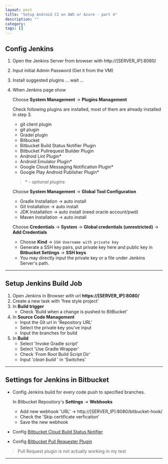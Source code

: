```yaml
---
layout: post
title: "Setup Android CI on AWS or Azure - part 4"
description: ""
category: 
tags: []
---
```


## Config Jenkins
1. Open the Jenkins Server from browser with http://[SERVER_IP]:8080/
2. Input initial Admin Password (Get it from the VM)
3. Install suggested plugins ... wait ...
4. When Jenkins page show 

	Choose **System Management** -> **Plugins Management**

	Check following plugins are installed, most of them are already installed in step 3.
	
	* git client plugin 
	* git plugin 
	* Gradel plugin
	* Bitbucket
	* Bitbucket Build Status Notifier Plugin
	* Bitbucket Pullrequest Builder Plugin
	* Android Lint Plugin*
	* Android Emulator Plugin*
	* Google Cloud Messaging Notification Plugin*
	* Google Play Android Publisher Plugin*

	> \* - *optional plugins*

	Choose **System Management** -> **Global Tool Configuration**

	* Gradle Installation -> auto install
	* Git Installation -> auto install
	* JDK Installation -> auto install (need oracle account/pwd)
	* Maven Installation -> auto install
	
	Choose **Credentials** -> **System** -> **Global credentials (unrestricted)** -> **Add Credentials**
	
	* Choose **Kind** -> ```SSH Username with private key```
	* Generate a SSH key pairs, put private key here and public key in **Bitbucket Settings** -> **SSH keys**
	* You may directly input the private key or a file under Jenkins Server's path.

--------
	

## Setup Jenkins Build Job
1. Open Jenkins in Browser with url  **https://[SERVER_IP]:8080/**
2. Create a new task with 'free style project'
3. In **Build trigger**
	* Check 'Build when a change is pushed to BitBucket' 
4. In **Source Code Management**
	* Input the Git url in 'Repository URL'
	* Select the private key you've input 
	* Input the branches for build
5. In **Build**
	* Select 'Invoke Gradle script'
	* Select 'Use Gradle Wrapper'
	* Check 'From Root Build Script Dir'
	* Input '*clean build* ' in 'Switches'

------

## Settings for Jenkins in Bitbucket

* Config Jenkins build for every code push to specified branches.

	In Bitbucket Repository's **Settings** -> **Webhooks**
 
	* Add new webhook 'URL' -> http://[SERVER_IP]:8080/bitbucket-hook/
	* Check the 'Skip certificate verfication' 
	* Save the new webhook

* Config [Bitbucket Cloud Build Status Notifier](https://wiki.jenkins-ci.org/display/JENKINS/Bitbucket+Cloud+Build+Status+Notifier+Plugin)

* Config [Bitbucket Pull Requester Plugin](https://github.com/nishio-dens/bitbucket-pullrequest-builder-plugin)

> Pull Request plugin is not actually working in my test

-------

